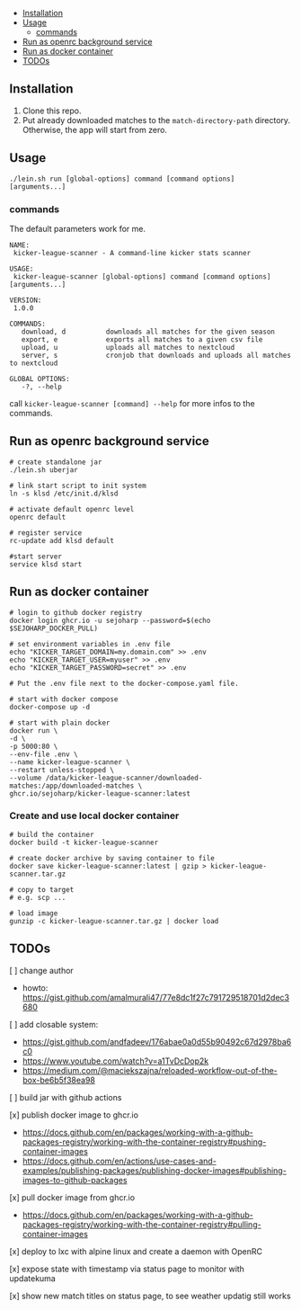 <!-- TOC -->
  * [Installation](#installation)
  * [Usage](#usage)
    * [commands](#commands)
  * [Run as openrc background service](#run-as-openrc-background-service)
  * [Run as docker container](#run-as-docker-container)
  * [TODOs](#todos)
<!-- TOC -->

## Installation
1. Clone this repo.
2. Put already downloaded matches to the `match-directory-path` directory. Otherwise, the app will start from zero.

## Usage
```shell
./lein.sh run [global-options] command [command options] [arguments...]
```
### commands
The default parameters work for me. 
```shell
NAME:
 kicker-league-scanner - A command-line kicker stats scanner

USAGE:
 kicker-league-scanner [global-options] command [command options] [arguments...]

VERSION:
 1.0.0

COMMANDS:
   download, d          downloads all matches for the given season
   export, e            exports all matches to a given csv file
   upload, u            uploads all matches to nextcloud
   server, s            cronjob that downloads and uploads all matches to nextcloud

GLOBAL OPTIONS:
   -?, --help
```

call `kicker-league-scanner [command] --help` for more infos to the commands.

## Run as openrc background service
```shell
# create standalone jar
./lein.sh uberjar

# link start script to init system
ln -s klsd /etc/init.d/klsd

# activate default openrc level
openrc default

# register service
rc-update add klsd default

#start server
service klsd start
```

## Run as docker container
```shell
# login to github docker registry
docker login ghcr.io -u sejoharp --password=$(echo $SEJOHARP_DOCKER_PULL)

# set environment variables in .env file
echo "KICKER_TARGET_DOMAIN=my.domain.com" >> .env
echo "KICKER_TARGET_USER=myuser" >> .env
echo "KICKER_TARGET_PASSWORD=secret" >> .env

# Put the .env file next to the docker-compose.yaml file.

# start with docker compose
docker-compose up -d

# start with plain docker
docker run \
-d \
-p 5000:80 \
--env-file .env \
--name kicker-league-scanner \
--restart unless-stopped \
--volume /data/kicker-league-scanner/downloaded-matches:/app/downloaded-matches \
ghcr.io/sejoharp/kicker-league-scanner:latest
```

### Create and use local docker container
```shell
# build the container  
docker build -t kicker-league-scanner

# create docker archive by saving container to file  
docker save kicker-league-scanner:latest | gzip > kicker-league-scanner.tar.gz

# copy to target
# e.g. scp ...

# load image
gunzip -c kicker-league-scanner.tar.gz | docker load
```
## TODOs
[ ] change author
- howto: https://gist.github.com/amalmurali47/77e8dc1f27c791729518701d2dec3680

[ ] add closable system:
- https://gist.github.com/andfadeev/176abae0a0d55b90492c67d2978ba6c0
- https://www.youtube.com/watch?v=a1TvDcDop2k
- https://medium.com/@maciekszajna/reloaded-workflow-out-of-the-box-be6b5f38ea98

[ ] build jar with github actions

[x] publish docker image to ghcr.io
- https://docs.github.com/en/packages/working-with-a-github-packages-registry/working-with-the-container-registry#pushing-container-images
- https://docs.github.com/en/actions/use-cases-and-examples/publishing-packages/publishing-docker-images#publishing-images-to-github-packages

[x] pull docker image from ghcr.io
- https://docs.github.com/en/packages/working-with-a-github-packages-registry/working-with-the-container-registry#pulling-container-images

[x] deploy to lxc with alpine linux and create a daemon with OpenRC

[x] expose state with timestamp via status page to monitor with updatekuma

[x] show new match titles on status page, to see weather updatig still works
